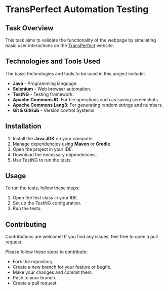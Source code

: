 # TransPerfect Automation Testing

## Task Overview

This task aims to validate the functionality of the webpage by simulating basic user interactions on the [TransPerfect](https://www.transperfect.com/) website.

## Technologies and Tools Used

The basic technologies and tools to be used in this project include:

- **Java** - Programming language.
- **Selenium** - Web browser automation.
- **TestNG** - Testing framework.
- **Apache Commons IO**: For file operations such as saving screenshots.
- **Apache Commons Lang3**: For generating random strings and numbers.
- **Git & GitHub** - Version control Systems

## Installation

1. Install the **Java JDK** on your computer.
2. Manage dependencies using **Maven** or **Gradle**.
3. Open the project in your IDE.
4. Download the necessary dependencies.
5. Use TestNG to run the tests.

## Usage

To run the tests, follow these steps:

1. Open the test class in your IDE.
2. Set up the TestNG configuration.
3. Run the tests.

## Contributing
Contributions are welcome! If you find any issues, feel free to open a pull request.

Please follow these steps to contribute:

- Fork the repository.
- Create a new branch for your feature or bugfix.
- Make your changes and commit them.
- Push to your branch.
- Create a pull request.

